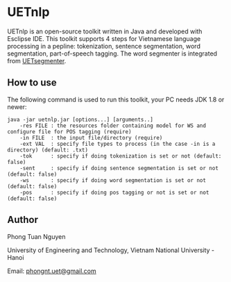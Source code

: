 # UETnlp
UETnlp is an open-source toolkit written in Java and developed with Esclipse IDE. This toolkit supports 4 steps for Vietnamese language processing in a pepline: tokenization, sentence segmentation, word segmentation, part-of-speech tagging. The word segmenter is integrated from [UETsegmenter](../UETsegmenter).

## How to use

The following command is used to run this toolkit, your PC needs JDK 1.8 or newer:

```
java -jar uetnlp.jar [options...] [arguments..]
	-res FILE : the resources folder containing model for WS and configure file for POS tagging (require)
	-in FILE  : the input file/directory (require)
	-ext VAL  : specify file types to process (in the case -in is a directory) (default: .txt)
	-tok      : specify if doing tokenization is set or not (default: false)
	-sent     : specify if doing sentence segmentation is set or not (default: false)
	-ws       : specify if doing word segmentation is set or not (default: false)
	-pos      : specify if doing pos tagging or not is set or not (default: false)
```

## Author

Phong Tuan Nguyen

University of Engineering and Technology, Vietnam National University - Hanoi

Email: phongnt.uet@gmail.com